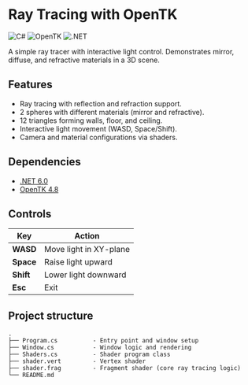 # Ray Tracing with OpenTK

![C#](https://img.shields.io/badge/C%23-8.0-blue)
![OpenTK](https://img.shields.io/badge/OpenTK-4.8-blue)
![.NET](https://img.shields.io/badge/.NET-6.0-purple)

A simple ray tracer with interactive light control. Demonstrates mirror, diffuse, and refractive materials in a 3D scene.

## Features
- Ray tracing with reflection and refraction support.
- 2 spheres with different materials (mirror and refractive).
- 12 triangles forming walls, floor, and ceiling.
- Interactive light movement (WASD, Space/Shift).
- Camera and material configurations via shaders.

## Dependencies
- [.NET 6.0](https://dotnet.microsoft.com/download)
- [OpenTK 4.8](https://opentk.net/)

## Controls

| Key            | Action                       |
|----------------|------------------------------|
| **WASD**       | Move light in XY-plane       |
| **Space**      | Raise light upward           |
| **Shift**      | Lower light downward         |
| **Esc**        | Exit                         |

## Project structure 
```
.
├── Program.cs          - Entry point and window setup
├── Window.cs           - Window logic and rendering
├── Shaders.cs          - Shader program class
├── shader.vert         - Vertex shader
├── shader.frag         - Fragment shader (core ray tracing logic)
└── README.md
```

